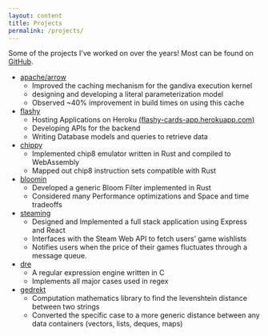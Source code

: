 ```yaml
---
layout: content
title: Projects
permalink: /projects/
---
```


Some of the projects I've worked on over the years! Most can be found on [GitHub](https://github.com/siddhantrao23/).

- [apache/arrow](https://github.com/apache/arrow)
  - Improved the caching mechanism for the gandiva execution kernel 
  - designing and developing a literal parameterization model
  - Observed ~40% improvement in build times on using this cache
- [flashy](https://github.com/siddhantrao23/flashy)
  - Hosting Applications on Heroku <a href='https://flashy-cards-app.herokuapp.com'>(flashy-cards-app.herokuapp.com)</a>
  - Developing APIs for the backend
  - Writing Database models and queries to retrieve data
- [chippy](https://github.com/siddhantrao23/chippy)
  - Implemented chip8 emulator written in Rust and compiled to WebAssembly 
  - Mapped out chip8 instruction sets compatible with Rust
- [bloomin](https://github.com/siddhantrao23/bloomin)
  - Developed a generic Bloom Filter implemented in Rust
  - Considered many Performance optimizations and Space and time tradeoffs
- [steaming](https://github.com/siddhantrao23/steaming)
  - Designed and Implemented a full stack application using Express and React
  - Interfaces with the Steam Web API to fetch users’ game wishlists 
  - Notifies users when the price of their games fluctuates through a message queue.
- [dre](https://github.com/siddhantrao23/dre)
  - A regular expression engine written in C
  - Implements all major cases used in regex
- [gedrekt](https://github.com/siddhantrao23/gedrekt)
  - Computation mathematics library to find the levenshtein distance between two strings
  - Converted the specific case to a more generic distance between any data containers (vectors, lists, deques, maps)
